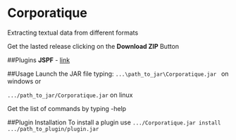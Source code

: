 Corporatique
====================

Extracting textual data from different formats

Get the lasted release clicking on the **Download ZIP** Button

##Plugins
**JSPF** - [link](http://code.google.com/p/jspf/)

##Usage
Launch the JAR file typing:
`...\path_to_jar\Corporatique.jar ` on windows or

`.../path_to_jar/Corporatique.jar` on linux

Get the list of commands by typing -help

##Plugin Installation
To install a plugin use 
`.../Corporatique.jar install .../path_to_plugin/plugin.jar`
